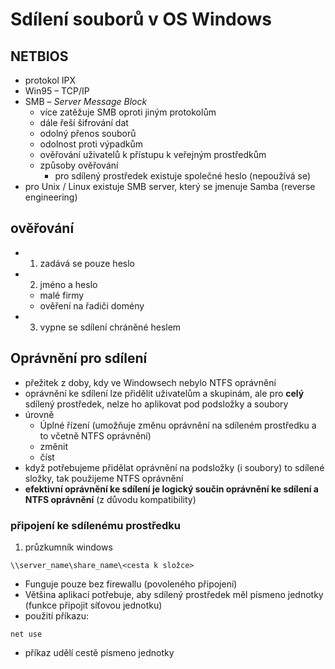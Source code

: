 # Sdílení souborů v OS Windows
## NETBIOS
- protokol IPX
- Win95 – TCP/IP
- SMB – *Server Message Block*
	- více zatěžuje SMB oproti jiným protokolům
	- dále řeší šifrování dat
	- odolný přenos souborů
	- odolnost proti výpadkům
	- ověřování uživatelů k přístupu k veřejným prostředkům
	- způsoby ověřování
		- pro sdílený prostředek existuje společné heslo (nepoužívá se)
- pro Unix / Linux existuje SMB server, který se jmenuje Samba (reverse engineering)
## ověřování
- 1) zadává se pouze heslo
- 2) jméno a heslo
	- malé firmy
	- ověření na řadiči domény
- 3) vypne se sdílení chráněné heslem
## Oprávnění pro sdílení
- přežitek z doby, kdy ve Windowsech nebylo NTFS oprávnění
- oprávnění ke sdílení lze přidělit uživatelům a skupinám, ale pro __celý__ sdílený prostředek, nelze ho aplikovat pod podsložky a soubory
- úrovně
	- Úplné řízení (umožňuje změnu oprávnění na sdíleném prostředku a to včetně NTFS oprávnění)
	- změnit
	- číst
- když potřebujeme přidělat oprávnění na podsložky (i soubory) to sdílené složky, tak použijeme NTFS oprávnění
- __efektivní oprávnění ke sdílení je logický součin oprávnění ke sdílení a NTFS oprávnění__ (z důvodu kompatibility)
### připojení ke sdílenému prostředku
1) průzkumník windows
```
\\server_name\share_name\<cesta k složce>
```
- Funguje pouze bez firewallu (povoleného připojení)
- Většina aplikací potřebuje, aby sdílený prostředek měl písmeno jednotky (funkce připojit síťovou jednotku)
- použití příkazu:
```
net use
```
- příkaz udělí cestě písmeno jednotky